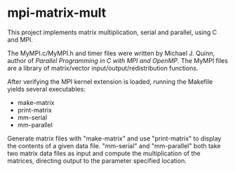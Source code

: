 # mpi-matrix-mult
This project implements matrix multiplication, serial and parallel, using C and MPI.

The MyMPI.c/MyMPI.h and timer files were written by Michael J. Quinn, author of *Parallel Programming in C with MPI and OpenMP*.  The MyMPI files are a library of matrix/vector input/output/redistribution functions.

After verifying the MPI kernel extension is loaded, running the Makefile yields several executables:
- make-matrix
- print-matrix
- mm-serial
- mm-parallel

Generate matrix files with "make-matrix" and use "print-matrix" to display the contents of a given data file.  "mm-serial" and "mm-parallel" both take two matrix data files as input and compute the multiplication of the matrices, directing output to the parameter specified location.
